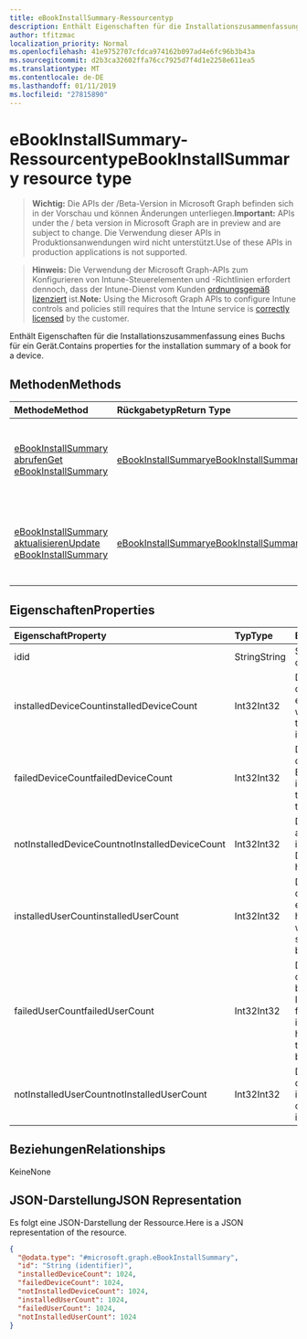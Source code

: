 ```yaml
---
title: eBookInstallSummary-Ressourcentyp
description: Enthält Eigenschaften für die Installationszusammenfassung eines Buchs für ein Gerät.
author: tfitzmac
localization_priority: Normal
ms.openlocfilehash: 41e9752707cfdca974162b097ad4e6fc96b3b43a
ms.sourcegitcommit: d2b3ca32602ffa76cc7925d7f4d1e2258e611ea5
ms.translationtype: MT
ms.contentlocale: de-DE
ms.lasthandoff: 01/11/2019
ms.locfileid: "27815890"
---
```

# <a name="ebookinstallsummary-resource-type"></a><span data-ttu-id="aedc8-103">eBookInstallSummary-Ressourcentyp</span><span class="sxs-lookup"><span data-stu-id="aedc8-103">eBookInstallSummary resource type</span></span>

> <span data-ttu-id="aedc8-104">**Wichtig:** Die APIs der /Beta-Version in Microsoft Graph befinden sich in der Vorschau und können Änderungen unterliegen.</span><span class="sxs-lookup"><span data-stu-id="aedc8-104">**Important:** APIs under the / beta version in Microsoft Graph are in preview and are subject to change.</span></span> <span data-ttu-id="aedc8-105">Die Verwendung dieser APIs in Produktionsanwendungen wird nicht unterstützt.</span><span class="sxs-lookup"><span data-stu-id="aedc8-105">Use of these APIs in production applications is not supported.</span></span>

> <span data-ttu-id="aedc8-106">**Hinweis:** Die Verwendung der Microsoft Graph-APIs zum Konfigurieren von Intune-Steuerelementen und -Richtlinien erfordert dennoch, dass der Intune-Dienst vom Kunden [ordnungsgemäß lizenziert](https://go.microsoft.com/fwlink/?linkid=839381) ist.</span><span class="sxs-lookup"><span data-stu-id="aedc8-106">**Note:** Using the Microsoft Graph APIs to configure Intune controls and policies still requires that the Intune service is [correctly licensed](https://go.microsoft.com/fwlink/?linkid=839381) by the customer.</span></span>

<span data-ttu-id="aedc8-107">Enthält Eigenschaften für die Installationszusammenfassung eines Buchs für ein Gerät.</span><span class="sxs-lookup"><span data-stu-id="aedc8-107">Contains properties for the installation summary of a book for a device.</span></span>
## <a name="methods"></a><span data-ttu-id="aedc8-108">Methoden</span><span class="sxs-lookup"><span data-stu-id="aedc8-108">Methods</span></span>
|<span data-ttu-id="aedc8-109">Methode</span><span class="sxs-lookup"><span data-stu-id="aedc8-109">Method</span></span>|<span data-ttu-id="aedc8-110">Rückgabetyp</span><span class="sxs-lookup"><span data-stu-id="aedc8-110">Return Type</span></span>|<span data-ttu-id="aedc8-111">Beschreibung</span><span class="sxs-lookup"><span data-stu-id="aedc8-111">Description</span></span>|
|:---|:---|:---|
|[<span data-ttu-id="aedc8-112">eBookInstallSummary abrufen</span><span class="sxs-lookup"><span data-stu-id="aedc8-112">Get eBookInstallSummary</span></span>](../api/intune-books-ebookinstallsummary-get.md)|[<span data-ttu-id="aedc8-113">eBookInstallSummary</span><span class="sxs-lookup"><span data-stu-id="aedc8-113">eBookInstallSummary</span></span>](../resources/intune-books-ebookinstallsummary.md)|<span data-ttu-id="aedc8-114">Lesen der Eigenschaften und Beziehungen von [eBookInstallSummary](../resources/intune-books-ebookinstallsummary.md)-Objekten.</span><span class="sxs-lookup"><span data-stu-id="aedc8-114">Read properties and relationships of the [eBookInstallSummary](../resources/intune-books-ebookinstallsummary.md) object.</span></span>|
|[<span data-ttu-id="aedc8-115">eBookInstallSummary aktualisieren</span><span class="sxs-lookup"><span data-stu-id="aedc8-115">Update eBookInstallSummary</span></span>](../api/intune-books-ebookinstallsummary-update.md)|[<span data-ttu-id="aedc8-116">eBookInstallSummary</span><span class="sxs-lookup"><span data-stu-id="aedc8-116">eBookInstallSummary</span></span>](../resources/intune-books-ebookinstallsummary.md)|<span data-ttu-id="aedc8-117">Aktualisieren der Eigenschaften des [eBookInstallSummary](../resources/intune-books-ebookinstallsummary.md)-Objekts.</span><span class="sxs-lookup"><span data-stu-id="aedc8-117">Update the properties of a [eBookInstallSummary](../resources/intune-books-ebookinstallsummary.md) object.</span></span>|

## <a name="properties"></a><span data-ttu-id="aedc8-118">Eigenschaften</span><span class="sxs-lookup"><span data-stu-id="aedc8-118">Properties</span></span>
|<span data-ttu-id="aedc8-119">Eigenschaft</span><span class="sxs-lookup"><span data-stu-id="aedc8-119">Property</span></span>|<span data-ttu-id="aedc8-120">Typ</span><span class="sxs-lookup"><span data-stu-id="aedc8-120">Type</span></span>|<span data-ttu-id="aedc8-121">Beschreibung</span><span class="sxs-lookup"><span data-stu-id="aedc8-121">Description</span></span>|
|:---|:---|:---|
|<span data-ttu-id="aedc8-122">id</span><span class="sxs-lookup"><span data-stu-id="aedc8-122">id</span></span>|<span data-ttu-id="aedc8-123">String</span><span class="sxs-lookup"><span data-stu-id="aedc8-123">String</span></span>|<span data-ttu-id="aedc8-124">Schlüssel der Entität</span><span class="sxs-lookup"><span data-stu-id="aedc8-124">Key of the entity.</span></span>|
|<span data-ttu-id="aedc8-125">installedDeviceCount</span><span class="sxs-lookup"><span data-stu-id="aedc8-125">installedDeviceCount</span></span>|<span data-ttu-id="aedc8-126">Int32</span><span class="sxs-lookup"><span data-stu-id="aedc8-126">Int32</span></span>|<span data-ttu-id="aedc8-127">Die Anzahl der Geräte, auf denen das Buch erfolgreich installiert wurde.</span><span class="sxs-lookup"><span data-stu-id="aedc8-127">Number of Devices that have successfully installed this book.</span></span>|
|<span data-ttu-id="aedc8-128">failedDeviceCount</span><span class="sxs-lookup"><span data-stu-id="aedc8-128">failedDeviceCount</span></span>|<span data-ttu-id="aedc8-129">Int32</span><span class="sxs-lookup"><span data-stu-id="aedc8-129">Int32</span></span>|<span data-ttu-id="aedc8-130">Die Anzahl der Geräte, auf denen die Installation des Buchs fehlgeschlagen ist.</span><span class="sxs-lookup"><span data-stu-id="aedc8-130">Number of Devices that have failed to install this book.</span></span>|
|<span data-ttu-id="aedc8-131">notInstalledDeviceCount</span><span class="sxs-lookup"><span data-stu-id="aedc8-131">notInstalledDeviceCount</span></span>|<span data-ttu-id="aedc8-132">Int32</span><span class="sxs-lookup"><span data-stu-id="aedc8-132">Int32</span></span>|<span data-ttu-id="aedc8-133">Die Anzahl von Geräten, auf denen das Buch nicht installiert ist.</span><span class="sxs-lookup"><span data-stu-id="aedc8-133">Number of Devices that does not have this book installed.</span></span>|
|<span data-ttu-id="aedc8-134">installedUserCount</span><span class="sxs-lookup"><span data-stu-id="aedc8-134">installedUserCount</span></span>|<span data-ttu-id="aedc8-135">Int32</span><span class="sxs-lookup"><span data-stu-id="aedc8-135">Int32</span></span>|<span data-ttu-id="aedc8-136">Die Anzahl der Benutzer, deren Geräte das Buch erfolgreich installiert haben.</span><span class="sxs-lookup"><span data-stu-id="aedc8-136">Number of Users whose devices have all succeeded to install this book.</span></span>|
|<span data-ttu-id="aedc8-137">failedUserCount</span><span class="sxs-lookup"><span data-stu-id="aedc8-137">failedUserCount</span></span>|<span data-ttu-id="aedc8-138">Int32</span><span class="sxs-lookup"><span data-stu-id="aedc8-138">Int32</span></span>|<span data-ttu-id="aedc8-139">Die Anzahl der Benutzer, die mindestens ein Gerät besitzen, auf dem die Installation des Buchs fehlgeschlagen ist.</span><span class="sxs-lookup"><span data-stu-id="aedc8-139">Number of Users that have 1 or more device that failed to install this book.</span></span>|
|<span data-ttu-id="aedc8-140">notInstalledUserCount</span><span class="sxs-lookup"><span data-stu-id="aedc8-140">notInstalledUserCount</span></span>|<span data-ttu-id="aedc8-141">Int32</span><span class="sxs-lookup"><span data-stu-id="aedc8-141">Int32</span></span>|<span data-ttu-id="aedc8-142">Die Anzahl der Benutzer, die das Buch nicht installiert haben.</span><span class="sxs-lookup"><span data-stu-id="aedc8-142">Number of Users that did not install this book.</span></span>|

## <a name="relationships"></a><span data-ttu-id="aedc8-143">Beziehungen</span><span class="sxs-lookup"><span data-stu-id="aedc8-143">Relationships</span></span>
<span data-ttu-id="aedc8-144">Keine</span><span class="sxs-lookup"><span data-stu-id="aedc8-144">None</span></span>
## <a name="json-representation"></a><span data-ttu-id="aedc8-145">JSON-Darstellung</span><span class="sxs-lookup"><span data-stu-id="aedc8-145">JSON Representation</span></span>
<span data-ttu-id="aedc8-146">Es folgt eine JSON-Darstellung der Ressource.</span><span class="sxs-lookup"><span data-stu-id="aedc8-146">Here is a JSON representation of the resource.</span></span>
<!-- {
  "blockType": "resource",
  "keyProperty": "id",
  "@odata.type": "microsoft.graph.eBookInstallSummary"
}
-->
``` json
{
  "@odata.type": "#microsoft.graph.eBookInstallSummary",
  "id": "String (identifier)",
  "installedDeviceCount": 1024,
  "failedDeviceCount": 1024,
  "notInstalledDeviceCount": 1024,
  "installedUserCount": 1024,
  "failedUserCount": 1024,
  "notInstalledUserCount": 1024
}
```






